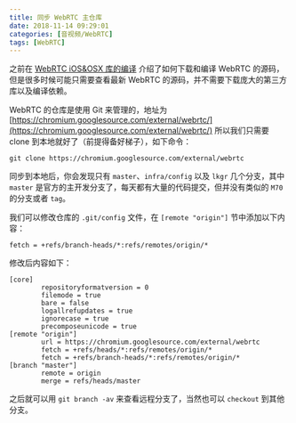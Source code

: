 ```yaml
---
title: 同步 WebRTC 主仓库
date: 2018-11-14 09:29:01
categories: [音视频/WebRTC]
tags: [WebRTC]
---
```


之前在 [WebRTC iOS&OSX 库的编译](http://www.enkichen.com/2017/05/12/webrtc-ios-build/) 介绍了如何下载和编译 WebRTC 的源码，但是很多时候可能只需要查看最新 WebRTC 的源码，并不需要下载庞大的第三方库以及编译依赖。

WebRTC 的仓库是使用 Git 来管理的，地址为 [https://chromium.googlesource.com/external/webrtc/](https://chromium.googlesource.com/external/webrtc/) 所以我们只需要 clone 到本地就好了（前提得备好梯子），如下命令：
<!--more-->

```
git clone https://chromium.googlesource.com/external/webrtc
```

同步到本地后，你会发现只有 `master`、`infra/config` 以及 `lkgr` 几个分支，其中 `master` 是官方的主开发分支了，每天都有大量的代码提交，但并没有类似的 `M70` 的分支或者 `tag`。

我们可以修改仓库的 `.git/config` 文件，在 `[remote "origin"]` 节中添加以下内容：

```
fetch = +refs/branch-heads/*:refs/remotes/origin/* 
```

修改后内容如下：

```
[core]
        repositoryformatversion = 0
        filemode = true
        bare = false
        logallrefupdates = true
        ignorecase = true
        precomposeunicode = true
[remote "origin"]
        url = https://chromium.googlesource.com/external/webrtc
        fetch = +refs/heads/*:refs/remotes/origin/*
        fetch = +refs/branch-heads/*:refs/remotes/origin/*
[branch "master"]
        remote = origin
        merge = refs/heads/master
```

之后就可以用 `git branch -av` 来查看远程分支了，当然也可以 `checkout` 到其他分支。